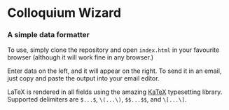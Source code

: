 # Colloquium Wizard
### A simple data formatter

To use, simply clone the repository and open
`index.html` in your favourite browser (although it will work fine in any browser.)

Enter data on the left, and it will appear on the right.
To send it in an email, just copy and paste the output
into your email editor.

LaTeX is rendered in all fields using the amazing [KaTeX][1] typesetting library.  
Supported delimiters are `$...$`, `\(...\)`, `$$...$$`, and `\[...\]`.

[1]:https://katex.org/
